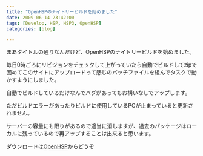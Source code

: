 ```yaml
---
title: "OpenHSPのナイトリービルドを始めました"
date: 2009-06-14 23:42:00
tags: [Develop, HSP, HSP3, OpenHSP]
categories: [blog]

---
```


まあタイトルの通りなんだけど、OpenHSPのナイトリービルドを始めました。

毎日0時ごろにリビジョンをチェックして上がっていたら自動でビルドしてzipで固めてこのサイトにアップロードって感じのバッチファイルを組んでタスクで動かすようにしました。

自動でビルドしているだけなんでバグがあってもお構いなしでアップします。

ただビルドエラーがあったりビルドに使用しているPCが止まっていると更新されません。

サーバーの容量にも限りがあるので適当に消しますが、過去のパッケージはローカルに残っているので再アップすることは出来ると思います。

ダウンロードは[OpenHSP][1]からどうぞ

 [1]: /hsp/openhsp